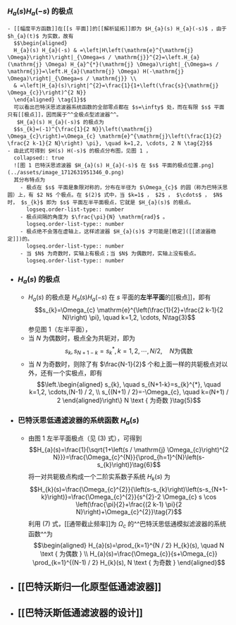 ### ${H}_{a}(s) {H}_{a}(-s)$ 的极点
	- [[幅度平方函数]]在[[s 平面]]的[[解析延拓]]即为 $H_{a}(s) H_{a}(-s)$ ，由于 $h_{a}(t)$ 为实数，故有
	  $$\begin{aligned}
	  H_{a}(s) H_{a}(-s) & =\left|H\left(\mathrm{e}^{\mathrm{j} \Omega}\right)\right|_{\Omega=s / \mathrm{j}}^{2}=\left.H_{a}(\mathrm{j} \Omega) H_{a}^{*}(\mathrm{j} \Omega)\right|_{\Omega=s / \mathrm{j}}=\left.H_{a}(\mathrm{j} \Omega) H(-\mathrm{j} \Omega)\right|_{\Omega=s / \mathrm{j}} \\
	  & =\left|H_{a}(s)\right|^{2}=\frac{1}{1+\left(\frac{s}{\mathrm{j} \Omega_{c}}\right)^{2 N}}
	  \end{aligned} \tag{1}$$
	  可以看出巴特沃思滤波器系统函数的全部零点都在 $s=\infty$ 处，而在有限 $s$ 平面只有[[极点]]，因而属于^^全极点型滤波器^^。
	   $H_{a}(s) H_{a}(-s)$ 的极点为
	  $$s_{k}=(-1)^{\frac{1}{2 N}}\left(\mathrm{j} \Omega_{c}\right)=\Omega_{c} \mathrm{e}^{\mathrm{j}\left(\frac{1}{2} \frac{2 k-1}{2 N}\right) \pi}, \quad k=1,2, \cdots, 2 N \tag{2}$$
	- 由此式可得到 $H(s) H(-s)$ 的极点分布图，见图 1 ，
	  collapsed:: true
	  ![图 1 巴特沃思滤波器 $H_{a}(s) H_{a}(-s)$ 在 $s$ 平面的极点位置.png](../assets/image_1712631951346_0.png) 
	  其分布特点为
		- 极点在 $s$ 平面是象限对称的，分布在半径为 $\Omega_{c}$ 的圆（称为巴特沃思圆）上，有 $2 N$ 个极点。在 $(2)$ 式中，当 $k=1$ ， $2$ ， $\cdots$ ， $N$ 时， $s_{k}$ 即为 $s$ 平面左半平面极点，它就是 $H_{a}(s)$ 的极点。
		  logseq.order-list-type:: number
		- 极点间隔的角度为 $\frac{\pi}{N} \mathrm{rad}$ 。
		  logseq.order-list-type:: number
		- 极点绝不会落在虚轴上，这样滤波器 $H_{a}(s)$ 才可能是[稳定]([[滤波器稳定]])的。
		  logseq.order-list-type:: number
		- 当 $N$ 为奇数时，实轴上有极点；当 $N$ 为偶数时，实轴上没有极点。
		  logseq.order-list-type:: number
- ### ${H}_{a}(s)$ 的极点
	- $H_{a}(s)$ 的极点是 $H_{a}(s) H_{a}(-s)$ 在 $s$ 平面的**左半平面**的[[极点]]，即有
	  $$s_{k}=\Omega_{c} \mathrm{e}^{\left(\frac{1}{2}+\frac{2 k-1}{2 N}\right) \pi}, \quad k=1,2, \cdots, N\tag{3}$$
	  参见图 1（左半平面），
	- 当 $N$ 为偶数时，极点全为共轭对，即为
	   $$s_{k}, s_{N+1-k}=s_{k}^{*}, k=1, 2, \cdots, N / 2,\quad N\text{为偶数}\tag{4}$$
	- 当 $N$ 为奇数时，则除了有 $\frac{N-1}{2}$ 个和上面一样的共轭极点对以外，还有一个实极点，即有
	  $$\left.\begin{aligned}
	  s_{k}, \quad s_{N+1-k}=s_{k}^{*}, \quad k=1,2, \cdots,(N-1) / 2, \\
	  s_{(N+1) / 2}=-\Omega_{c}, \quad k=(N+1) / 2
	  \end{aligned}\right\} N \text { 为奇数 }\tag{5}$$
- ###  巴特沃思低通滤波器的系统函数 ${H}_{a}({s})$
	- 由图 $1$ 左半平面极点（见 $(3)$ 式），可得到
	  $$H_{a}(s)=\frac{1}{\sqrt{1+\left(s / \mathrm{j} \Omega_{c}\right)^{2 N}}}=\frac{\Omega_{c}^{N}}{\prod_{h=1}^{N}\left(s-s_{k}\right)}\tag{6}$$
	  将一对共轭极点构成一个二阶实系数子系统 $H_{k}(s)$ 为
	  $$H_{k}(s)=\frac{\Omega_{c}^{2}}{\left(s-s_{k}\right)\left(s-s_{N+1-k}\right)}=\frac{\Omega_{c}^{2}}{s^{2}-2 \Omega_{c} s \cos \left(\frac{\pi}{2}+\frac{(2 k-1) \pi}{2 N}\right)+\Omega_{c}^{2}}\tag{7}$$
	  利用 $(7)$ 式，[[通带截止频率]]为 $\Omega_{c}$ 的^^巴特沃思低通模拟滤波器的系统函数^^为
	  $$\begin{aligned}
	  H_{a}(s)=\prod_{k=1}^{N / 2} H_{k}(s), \quad N \text { 为偶数 } \\
	  H_{a}(s)=\frac{\Omega_{c}}{s+\Omega_{c}} \prod_{k=1}^{(N-1) / 2} H_{k}(s), N \text { 为奇数 }
	  \end{aligned}$$
- ## [[巴特沃斯归一化原型低通滤波器]]
- ## [[巴特沃斯低通滤波器的设计]]